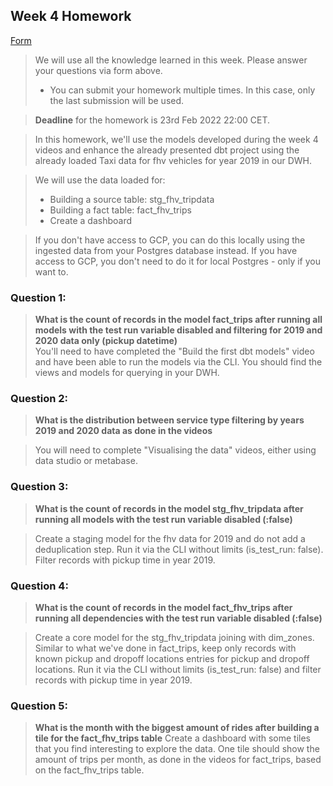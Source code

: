 ## Week 4 Homework 
[Form](https://forms.gle/B5CXshja3MRbscVG8) 

>We will use all the knowledge learned in this week. Please answer your questions via form above.  
>* You can submit your homework multiple times. In this case, only the last submission will be used. 

>**Deadline** for the homework is 23rd Feb 2022 22:00 CET.


>In this homework, we'll use the models developed during the week 4 videos and enhance the already presented dbt project using the already loaded Taxi data for fhv vehicles for year 2019 in our DWH.

>We will use the data loaded for:
>* Building a source table: stg_fhv_tripdata
>* Building a fact table: fact_fhv_trips
>* Create a dashboard 

>If you don't have access to GCP, you can do this locally using the ingested data from your Postgres database instead. If you have access to GCP, you don't need to do it for local Postgres - only if you want to.

### Question 1: 
>**What is the count of records in the model fact_trips after running all models with the test run variable disabled and filtering for 2019 and 2020 data only (pickup datetime)**  
>You'll need to have completed the "Build the first dbt models" video and have been able to run the models via the CLI. 
>You should find the views and models for querying in your DWH.

### Question 2: 
>**What is the distribution between service type filtering by years 2019 and 2020 data as done in the videos**

>You will need to complete "Visualising the data" videos, either using data studio or metabase. 

### Question 3: 
>**What is the count of records in the model stg_fhv_tripdata after running all models with the test run variable disabled (:false)**  

>Create a staging model for the fhv data for 2019 and do not add a deduplication step. Run it via the CLI without limits (is_test_run: false).
>Filter records with pickup time in year 2019.

### Question 4: 
>**What is the count of records in the model fact_fhv_trips after running all dependencies with the test run variable disabled (:false)**  

>Create a core model for the stg_fhv_tripdata joining with dim_zones.
>Similar to what we've done in fact_trips, keep only records with known pickup and dropoff locations entries for pickup and dropoff locations. 
>Run it via the CLI without limits (is_test_run: false) and filter records with pickup time in year 2019.

### Question 5: 
>**What is the month with the biggest amount of rides after building a tile for the fact_fhv_trips table**
>Create a dashboard with some tiles that you find interesting to explore the data. One tile should show the amount of trips per month, as done in the videos for fact_trips, based on the fact_fhv_trips table.

